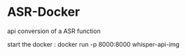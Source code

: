 # ASR-Docker
api conversion of a ASR function

start the docker : docker run -p 8000:8000 whisper-api-img
